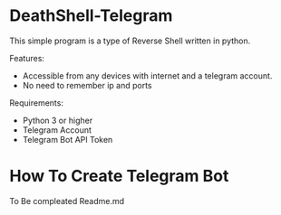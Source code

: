# DeathShell-Telegram
This simple program is a type of Reverse Shell written in python.

Features: 
<ul>
<li>Accessible from any devices with internet and a telegram account.</li>
<li>No need to remember ip and ports</li>
</ul>

Requirements:
<ul>
<li>Python 3 or higher</li>
<li>Telegram Account</li>
<li>Telegram Bot API Token</li>
</ul>

# How To Create Telegram Bot 

To Be compleated Readme.md
